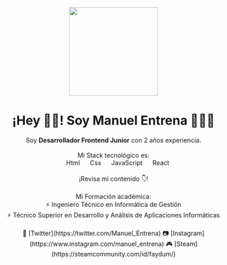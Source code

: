 <p align="center" width="300">
   <img align="center" width="200" src="https://res.cloudinary.com/manuelentrena/image/upload/v1615387523/GitHub%20Perfil/Perfil_github_circle_jz3jap.png" />
   <h1 align="center">¡Hey 👋🏻! Soy Manuel Entrena 👨🏻‍💻</h1>
</p>

<p align="center">
   Soy <strong>Desarrollador Frontend Junior</strong> con 2 años experiencia.
   <br />
   <br />
   Mi Stack tecnológico es:
   <br />
   <img align="center" width="15" src="https://res.cloudinary.com/manuelentrena/image/upload/v1615389883/GitHub%20Perfil/Sin_t%C3%ADtulo-1_Mesa_de_trabajo_1_gu0kym.png"/> Html
   <img align="center" width="15" src="https://res.cloudinary.com/manuelentrena/image/upload/v1615389896/GitHub%20Perfil/Sin_t%C3%ADtulo-1-02_bgoyto.png"/> Css
   <img align="center" width="15" src="https://res.cloudinary.com/manuelentrena/image/upload/v1615389888/GitHub%20Perfil/Sin_t%C3%ADtulo-1-03_kovdtl.png"/> JavaScript
   <img align="center" width="15" src="https://res.cloudinary.com/manuelentrena/image/upload/v1615389885/GitHub%20Perfil/Sin_t%C3%ADtulo-1-04_eqqlx1.png"/> React
   <br />
   <br />
   ¡Revisa mi contenido 👇!
   <br />
   <br />
   Mi Formación académica:
   <br />
   ⚡ Ingeniero Técnico en Informática de Gestión</li>
   <br />
   ⚡ Técnico Superior en Desarrollo y Análisis de Aplicaciones Informáticas</li>
   <br />
   <br />
   🐤 [Twitter](https://twitter.com/Manuel_Entrena) 📷 [Instagram](https://www.instagram.com/manuel_entrena) 🎮 [Steam](https://steamcommunity.com/id/faydum/)
</p>





 
